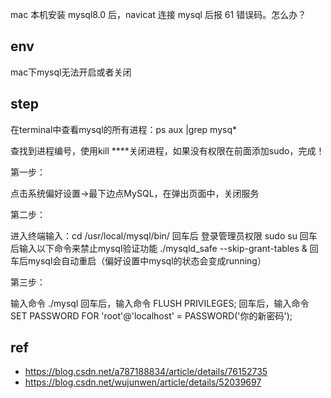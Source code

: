 

mac 本机安装 mysql8.0 后，navicat 连接 mysql 后报 61 错误码。怎么办？

## env

mac下mysql无法开启或者关闭

## step

在terminal中查看mysql的所有进程：ps aux |grep mysq*

查找到进程编号，使用kill ****关闭进程，如果没有权限在前面添加sudo，完成！


第一步：

点击系统偏好设置->最下边点MySQL，在弹出页面中，关闭服务



第二步：

进入终端输入：cd /usr/local/mysql/bin/
回车后 登录管理员权限 sudo su
回车后输入以下命令来禁止mysql验证功能 ./mysqld_safe --skip-grant-tables &
回车后mysql会自动重启（偏好设置中mysql的状态会变成running）

第三步：

输入命令 ./mysql
回车后，输入命令 FLUSH PRIVILEGES;
回车后，输入命令 SET PASSWORD FOR 'root'@'localhost' = PASSWORD('你的新密码');




## ref

- https://blog.csdn.net/a787188834/article/details/76152735
- https://blog.csdn.net/wujunwen/article/details/52039697
